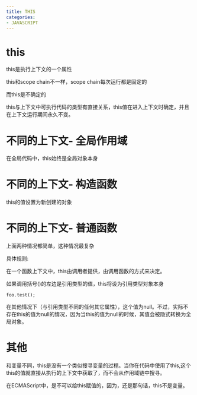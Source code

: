 ```yaml
---
title: THIS
categories: 
- JAVASCRIPT
---
```


# this 

this是执行上下文的一个属性

this和scope chain不一样，scope chain每次运行都是固定的

而this是不确定的


this与上下文中可执行代码的类型有直接关系，this值在进入上下文时确定，并且在上下文运行期间永久不变。


# 不同的上下文- 全局作用域

在全局代码中，this始终是全局对象本身

# 不同的上下文- 构造函数

this的值设置为新创建的对象

# 不同的上下文- 普通函数

上面两种情况都简单，这种情况最复杂

具体规则:

在一个函数上下文中，this由调用者提供，由调用函数的方式来决定。

如果调用括号()的左边是引用类型的值，this将设为引用类型对象本身

```
foo.test();
```

在其他情况下（与引用类型不同的任何其它属性），这个值为null。不过，实际不存在this的值为null的情况，因为当this的值为null的时候，其值会被隐式转换为全局对象。



# 其他

和变量不同，this是没有一个类似搜寻变量的过程。当你在代码中使用了this,这个 this的值就直接从执行的上下文中获取了，而不会从作用域链中搜寻。



在ECMAScript中，是不可以给this赋值的，因为，还是那句话，this不是变量。






